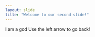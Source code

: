 ```yaml
---
layout: slide
title: "Welcome to our second slide!"
---
```

I am a god
Use the left arrow to go back!
